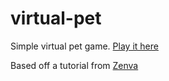 # virtual-pet
Simple virtual pet game. [Play it here](https://infinite-plateau-38416.herokuapp.com/)

Based off a tutorial from [Zenva](https://zenva.com/)
